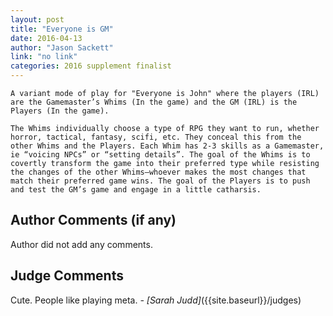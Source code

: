 ```yaml
---
layout: post
title: "Everyone is GM"
date: 2016-04-13
author: "Jason Sackett"
link: "no link"
categories: 2016 supplement finalist
---
```

```
A variant mode of play for "Everyone is John" where the players (IRL) are the Gamemaster’s Whims (In the game) and the GM (IRL) is the Players (In the game).

The Whims individually choose a type of RPG they want to run, whether horror, tactical, fantasy, scifi, etc. They conceal this from the other Whims and the Players. Each Whim has 2-3 skills as a Gamemaster, ie “voicing NPCs” or “setting details”. The goal of the Whims is to covertly transform the game into their preferred type while resisting the changes of the other Whims—whoever makes the most changes that match their preferred game wins. The goal of the Players is to push and test the GM’s game and engage in a little catharsis.
```
## Author Comments (if any)

Author did not add any comments.

## Judge Comments

Cute. People like playing meta. _- [Sarah Judd]_({{site.baseurl}}/judges)